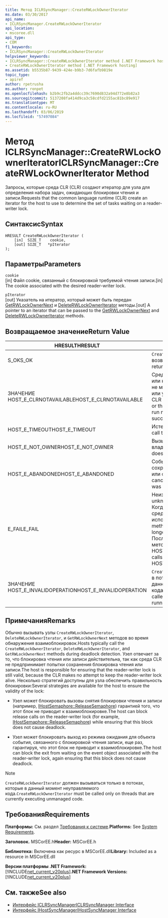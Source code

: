 ```yaml
---
title: Метод ICLRSyncManager::CreateRWLockOwnerIterator
ms.date: 03/30/2017
api_name:
- ICLRSyncManager.CreateRWLockOwnerIterator
api_location:
- mscoree.dll
api_type:
- COM
f1_keywords:
- ICLRSyncManager::CreateRWLockOwnerIterator
helpviewer_keywords:
- ICLRSyncManager::CreateRWLockOwnerIterator method [.NET Framework hosting]
- CreateRWLockOwnerIterator method [.NET Framework hosting]
ms.assetid: b5535b87-9439-424e-b9b3-7d6fafb9819e
topic_type:
- apiref
author: rpetrusha
ms.author: ronpet
ms.openlocfilehash: b2b9c2fb2a4ddcc39c7690d832a94d772e8b82a3
ms.sourcegitcommit: 5137208fa414d9ca3c58cdfd2155ac81bc89e917
ms.translationtype: MT
ms.contentlocale: ru-RU
ms.lasthandoff: 03/06/2019
ms.locfileid: "57497084"
---
```

# <a name="iclrsyncmanagercreaterwlockowneriterator-method"></a><span data-ttu-id="38176-102">Метод ICLRSyncManager::CreateRWLockOwnerIterator</span><span class="sxs-lookup"><span data-stu-id="38176-102">ICLRSyncManager::CreateRWLockOwnerIterator Method</span></span>
<span data-ttu-id="38176-103">Запросы, которые среда CLR (CLR) создают итератор для узла для определения набора задач, ожидающих блокировки чтения и записи.</span><span class="sxs-lookup"><span data-stu-id="38176-103">Requests that the common language runtime (CLR) create an iterator for the host to use to determine the set of tasks waiting on a reader-writer lock.</span></span>  
  
## <a name="syntax"></a><span data-ttu-id="38176-104">Синтаксис</span><span class="sxs-lookup"><span data-stu-id="38176-104">Syntax</span></span>  
  
```  
HRESULT CreateRWLockOwnerIterator (  
    [in]  SIZE_T    cookie,  
    [out] SIZE_T   *pIterator  
);  
```  
  
## <a name="parameters"></a><span data-ttu-id="38176-105">Параметры</span><span class="sxs-lookup"><span data-stu-id="38176-105">Parameters</span></span>  
 `cookie`  
 <span data-ttu-id="38176-106">[in] Файл cookie, связанный с блокировкой требуемой чтения записи.</span><span class="sxs-lookup"><span data-stu-id="38176-106">[in] The cookie associated with the desired reader-writer lock.</span></span>  
  
 `pIterator`  
 <span data-ttu-id="38176-107">[out] Указатель на итератор, который может быть передан [GetRWLockOwnerNext](../../../../docs/framework/unmanaged-api/hosting/iclrsyncmanager-getrwlockownernext-method.md) и [DeleteRWLockOwnerIterator](../../../../docs/framework/unmanaged-api/hosting/iclrsyncmanager-deleterwlockowneriterator-method.md) методы.</span><span class="sxs-lookup"><span data-stu-id="38176-107">[out] A pointer to an iterator that can be passed to the [GetRWLockOwnerNext](../../../../docs/framework/unmanaged-api/hosting/iclrsyncmanager-getrwlockownernext-method.md) and [DeleteRWLockOwnerIterator](../../../../docs/framework/unmanaged-api/hosting/iclrsyncmanager-deleterwlockowneriterator-method.md) methods.</span></span>  
  
## <a name="return-value"></a><span data-ttu-id="38176-108">Возвращаемое значение</span><span class="sxs-lookup"><span data-stu-id="38176-108">Return Value</span></span>  
  
|<span data-ttu-id="38176-109">HRESULT</span><span class="sxs-lookup"><span data-stu-id="38176-109">HRESULT</span></span>|<span data-ttu-id="38176-110">Описание</span><span class="sxs-lookup"><span data-stu-id="38176-110">Description</span></span>|  
|-------------|-----------------|  
|<span data-ttu-id="38176-111">S_OK</span><span class="sxs-lookup"><span data-stu-id="38176-111">S_OK</span></span>|<span data-ttu-id="38176-112">`CreateRWLockOwnerIterator` успешно возвращен.</span><span class="sxs-lookup"><span data-stu-id="38176-112">`CreateRWLockOwnerIterator` returned successfully.</span></span>|  
|<span data-ttu-id="38176-113">ЗНАЧЕНИЕ HOST_E_CLRNOTAVAILABLE</span><span class="sxs-lookup"><span data-stu-id="38176-113">HOST_E_CLRNOTAVAILABLE</span></span>|<span data-ttu-id="38176-114">Среда CLR не был загружен в процесс или находится в состоянии, в котором не может выполнять управляемый код или успешно обработать вызов.</span><span class="sxs-lookup"><span data-stu-id="38176-114">The CLR has not been loaded into a process, or the CLR is in a state in which it cannot run managed code or process the call successfully.</span></span>|  
|<span data-ttu-id="38176-115">HOST_E_TIMEOUT</span><span class="sxs-lookup"><span data-stu-id="38176-115">HOST_E_TIMEOUT</span></span>|<span data-ttu-id="38176-116">Истекло время ожидания вызова.</span><span class="sxs-lookup"><span data-stu-id="38176-116">The call timed out.</span></span>|  
|<span data-ttu-id="38176-117">HOST_E_NOT_OWNER</span><span class="sxs-lookup"><span data-stu-id="38176-117">HOST_E_NOT_OWNER</span></span>|<span data-ttu-id="38176-118">Вызывающий объект не является владельцем блокировки.</span><span class="sxs-lookup"><span data-stu-id="38176-118">The caller does not own the lock.</span></span>|  
|<span data-ttu-id="38176-119">HOST_E_ABANDONED</span><span class="sxs-lookup"><span data-stu-id="38176-119">HOST_E_ABANDONED</span></span>|<span data-ttu-id="38176-120">Событие было отменено с сохранением заблокированный поток или ожидал волокон.</span><span class="sxs-lookup"><span data-stu-id="38176-120">An event was canceled while a blocked thread or fiber was waiting on it.</span></span>|  
|<span data-ttu-id="38176-121">E_FAIL</span><span class="sxs-lookup"><span data-stu-id="38176-121">E_FAIL</span></span>|<span data-ttu-id="38176-122">Неизвестный Разрушительный сбой.</span><span class="sxs-lookup"><span data-stu-id="38176-122">An unknown catastrophic failure occurred.</span></span> <span data-ttu-id="38176-123">Когда метод вернет значение E_FAIL, среда CLR больше не может использоваться в процессе.</span><span class="sxs-lookup"><span data-stu-id="38176-123">When a method returns E_FAIL, the CLR is no longer usable within the process.</span></span> <span data-ttu-id="38176-124">Последующие вызовы к размещению методы возвращают значение HOST_E_CLRNOTAVAILABLE.</span><span class="sxs-lookup"><span data-stu-id="38176-124">Subsequent calls to hosting methods return HOST_E_CLRNOTAVAILABLE.</span></span>|  
|<span data-ttu-id="38176-125">ЗНАЧЕНИЕ HOST_E_INVALIDOPERATION</span><span class="sxs-lookup"><span data-stu-id="38176-125">HOST_E_INVALIDOPERATION</span></span>|<span data-ttu-id="38176-126">`CreateRWLockOwnerIterator` был вызван в потоке, который выполняется в данный момент управляемого кода.</span><span class="sxs-lookup"><span data-stu-id="38176-126">`CreateRWLockOwnerIterator` was called on a thread that is currently running managed code.</span></span>|  
  
## <a name="remarks"></a><span data-ttu-id="38176-127">Примечания</span><span class="sxs-lookup"><span data-stu-id="38176-127">Remarks</span></span>  
 <span data-ttu-id="38176-128">Обычно вызывать узлы `CreateRWLockOwnerIterator`, `DeleteRWLockOwnerIterator`, и `GetRWLockOwnerNext` методов во время обнаружения взаимоблокировок.</span><span class="sxs-lookup"><span data-stu-id="38176-128">Hosts typically call the `CreateRWLockOwnerIterator`, `DeleteRWLockOwnerIterator`, and `GetRWLockOwnerNext` methods during deadlock detection.</span></span> <span data-ttu-id="38176-129">Узел отвечает за то, что блокировка чтения или записи действительна, так как среда CLR не предпринимает попытки сохранения блокировка чтения или записи.</span><span class="sxs-lookup"><span data-stu-id="38176-129">The host is responsible for ensuring that the reader-writer lock is still valid, because the CLR makes no attempt to keep the reader-writer lock alive.</span></span> <span data-ttu-id="38176-130">Несколько стратегий доступны для узла обеспечить правильность блокировки:</span><span class="sxs-lookup"><span data-stu-id="38176-130">Several strategies are available for the host to ensure the validity of the lock:</span></span>  
  
-   <span data-ttu-id="38176-131">Узел может блокировать вызовы снятия блокировки чтения и записи (например, [IHostSemaphore::ReleaseSemaphore](../../../../docs/framework/unmanaged-api/hosting/ihostsemaphore-releasesemaphore-method.md)) гарантией того, что этот блок не приводит к взаимоблокировке.</span><span class="sxs-lookup"><span data-stu-id="38176-131">The host can block release calls on the reader-writer lock (for example, [IHostSemaphore::ReleaseSemaphore](../../../../docs/framework/unmanaged-api/hosting/ihostsemaphore-releasesemaphore-method.md)) while ensuring that this block does not cause deadlock.</span></span>  
  
-   <span data-ttu-id="38176-132">Узел может блокировать выход из режима ожидания для объекта события, связанного с блокировкой чтения записи, еще раз, гарантируя, что этот блок не приводит к взаимоблокировке.</span><span class="sxs-lookup"><span data-stu-id="38176-132">The host can block the exit from waiting on the event object associated with the reader-writer lock, again ensuring that this block does not cause deadlock.</span></span>  
  
> [!NOTE]
>  <span data-ttu-id="38176-133">`CreateRWLockOwnerIterator` должен вызываться только в потоках, которые в данный момент неуправляемого кода.</span><span class="sxs-lookup"><span data-stu-id="38176-133">`CreateRWLockOwnerIterator` must be called only on threads that are currently executing unmanaged code.</span></span>  
  
## <a name="requirements"></a><span data-ttu-id="38176-134">Требования</span><span class="sxs-lookup"><span data-stu-id="38176-134">Requirements</span></span>  
 <span data-ttu-id="38176-135">**Платформы:** См. раздел [Требования к системе](../../../../docs/framework/get-started/system-requirements.md).</span><span class="sxs-lookup"><span data-stu-id="38176-135">**Platforms:** See [System Requirements](../../../../docs/framework/get-started/system-requirements.md).</span></span>  
  
 <span data-ttu-id="38176-136">**Заголовок.** MSCorEE.h</span><span class="sxs-lookup"><span data-stu-id="38176-136">**Header:** MSCorEE.h</span></span>  
  
 <span data-ttu-id="38176-137">**Библиотека:** Включена как ресурс в MSCorEE.dll</span><span class="sxs-lookup"><span data-stu-id="38176-137">**Library:** Included as a resource in MSCorEE.dll</span></span>  
  
 <span data-ttu-id="38176-138">**Версии платформы .NET Framework:** [!INCLUDE[net_current_v20plus](../../../../includes/net-current-v20plus-md.md)]</span><span class="sxs-lookup"><span data-stu-id="38176-138">**.NET Framework Versions:** [!INCLUDE[net_current_v20plus](../../../../includes/net-current-v20plus-md.md)]</span></span>  
  
## <a name="see-also"></a><span data-ttu-id="38176-139">См. также</span><span class="sxs-lookup"><span data-stu-id="38176-139">See also</span></span>
- [<span data-ttu-id="38176-140">Интерфейс ICLRSyncManager</span><span class="sxs-lookup"><span data-stu-id="38176-140">ICLRSyncManager Interface</span></span>](../../../../docs/framework/unmanaged-api/hosting/iclrsyncmanager-interface.md)
- [<span data-ttu-id="38176-141">Интерфейс IHostSyncManager</span><span class="sxs-lookup"><span data-stu-id="38176-141">IHostSyncManager Interface</span></span>](../../../../docs/framework/unmanaged-api/hosting/ihostsyncmanager-interface.md)
